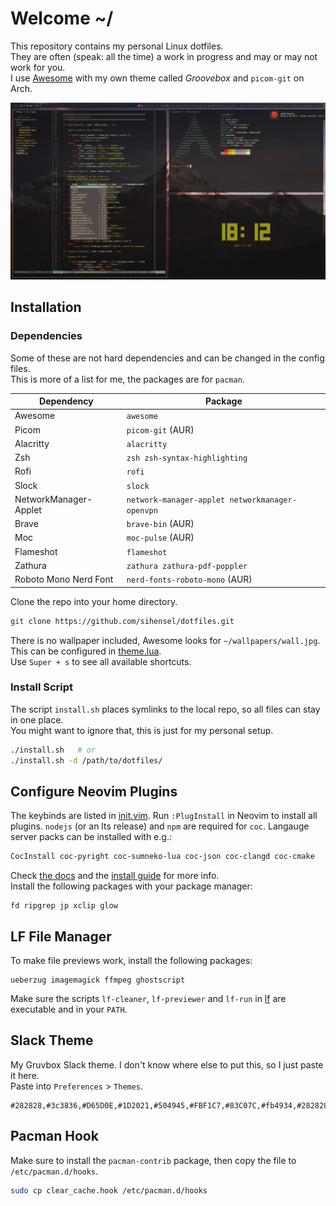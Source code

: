 # Welcome ~/

This repository contains my personal Linux dotfiles.  
They are often (speak: all the time) a work in progress and may or may not work for you.  
I use [Awesome](https://awesomewm.org) with my own theme called _Groovebox_ and `picom-git` on Arch.

![screenshot.png](screenshot.png)

## Installation

### Dependencies

Some of these are not hard dependencies and can be changed in the config files.  
This is more of a list for me, the packages are for `pacman`.

Dependency | Package
--- | ---
Awesome | `awesome`
Picom | `picom-git` (AUR)
Alacritty | `alacritty`
Zsh | `zsh zsh-syntax-highlighting`
Rofi | `rofi`
Slock | `slock`
NetworkManager-Applet | `network-manager-applet networkmanager-openvpn`
Brave | `brave-bin` (AUR)
Moc | `moc-pulse` (AUR)
Flameshot | `flameshot`
Zathura | `zathura zathura-pdf-poppler`
Roboto Mono Nerd Font | `nerd-fonts-roboto-mono` (AUR)

Clone the repo into your home directory.

```sh
git clone https://github.com/sihensel/dotfiles.git
```

There is no wallpaper included, Awesome looks for `~/wallpapers/wall.jpg`.  
This can be configured in [theme.lua](awesome/themes/groovebox/theme.lua#L42).  
Use `Super + s` to see all available shortcuts.

### Install Script

The script `install.sh` places symlinks to the local repo, so all files can stay in one place.  
You might want to ignore that, this is just for my personal setup.

```sh
./install.sh   # or
./install.sh -d /path/to/dotfiles/
```

## Configure Neovim Plugins

The keybinds are listed in [init.vim](nvim/init.vim).
Run `:PlugInstall` in Neovim to install all plugins. `nodejs` (or an lts release) and `npm` are required for `coc`. Langauge server packs can be installed with e.g.:

```sh
CocInstall coc-pyright coc-sumneko-lua coc-json coc-clangd coc-cmake
```
Check [the docs](https://github.com/neoclide/coc.nvim/wiki/Using-coc-extensions) and the [install guide](https://github.com/neoclide/coc.nvim/wiki/Install-coc.nvim) for more info.  
Install the following packages with your package manager:
```
fd ripgrep jp xclip glow
```

## LF File Manager

To make file previews work, install the following packages:
```
ueberzug imagemagick ffmpeg ghostscript
```
Make sure the scripts `lf-cleaner`, `lf-previewer` and `lf-run` in [lf](lf) are executable and in your `PATH`.

## Slack Theme

My Gruvbox Slack theme. I don't know where else to put this, so I just paste it here.  
Paste into `Preferences` > `Themes`.  
```
#282828,#3c3836,#D65D0E,#1D2021,#504945,#FBF1C7,#83C07C,#fb4934,#282828,#FBF1C7
```

## Pacman Hook

Make sure to install the `pacman-contrib` package, then copy the file to `/etc/pacman.d/hooks`.

```sh
sudo cp clear_cache.hook /etc/pacman.d/hooks
```
